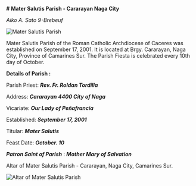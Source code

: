 **# Mater Salutis Parish - Cararayan Naga City**

*Aiko A. Sato 9-Brebeuf*

![Mater Salutis Parish](https://blogger.googleusercontent.com/img/b/R29vZ2xl/AVvXsEhZlZkApqdpryiwPj9EATKbZrNOaURNat_C2ACNYBOYdbQN0xP-YEPVvKOHZLQ3OgmW08Pqo28rKbXRyzP6q0K73YKvdSqST_aMehXdcRzYys3YVC2gRqi7oKDxanDkLiH439FzhKPcNQfJw0P3aRU0F8CmRSZBIBALCkQggWzk9FoINaRcbgsKUHAlow/s580/Mater%20Salutis%20Parish%20-%20Cararayan,%20Naga%20City,%20Camarines%20Sur.jpg)

Mater Salutis Parish of the Roman Catholic Archdiocese of Caceres was established on September 17, 2001. It is located at Brgy. Cararayan, Naga City, Province of Camarines Sur. The Parish Fiesta is celebrated every 10th day of October.

**Details of Parish :**

Parish Priest: **_Rev. Fr. Roldan Tordilla_**


Address: **_Cararayan 4400 City of Naga_**


Vicariate: **_Our Lady of Peñafrancia_**


Established: **_September 17, 2001_**


Titular: **_Mater Salutis_**


Feast Date: **_October. 10_**



 **_Patron Saint of Parish_** : **_Mother Mary of Salvation_**



Altar of Mater Salutis Parish - Cararayan, Naga City, Camarines Sur. 


![Altar of Mater Salutis Parish](https://blogger.googleusercontent.com/img/b/R29vZ2xl/AVvXsEjH68R-E1aYZdcwsvxlDtGUnBGfhHLc839hgipocJqdJxKVG-SLVZhqT3HOsNVUxf8gvbvFsxHyn1Rqs6-dlUZgTSZulUMCg56mUuEzWx08bqBET9Ed1s7ROdYRUdjDN0EezhzTuwCR9hFF-4j6GE3Oo7BWT5K93rP8q9aOeRKr6HghvGmdKtdvrv-trw/w320-h187/Mater%20Salutis%20Parish%20-%20Cararayan,%20Naga%20City,%20Camarines%20Sur%20-%20Altar.png)

